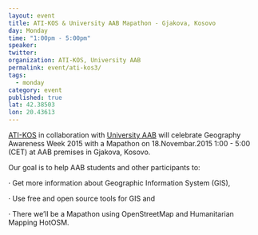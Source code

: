 ```yaml
---
layout: event
title: ATI-KOS & University AAB Mapathon - Gjakova, Kosovo
day: Monday
time: "1:00pm - 5:00pm"
speaker: 
twitter: 
organization: ATI-KOS, University AAB
permalink: event/ati-kos3/
tags: 
  - monday
category: event
published: true
lat: 42.38503
lon: 20.43613
---
```


[ATI-KOS](www.ati-kos.com) in collaboration with [University AAB](www.aab-edu.net) will celebrate Geography Awareness Week 2015 with a Mapathon on 18.Novembar.2015 1:00 - 5:00 (CET) at AAB premises in Gjakova, Kosovo.

Our goal is to help AAB students and other participants to:

·         Get more information about Geographic Information System (GIS),

·         Use free and open source tools for GIS and

·         There we’ll be a Mapathon using OpenStreetMap and Humanitarian Mapping HotOSM.
